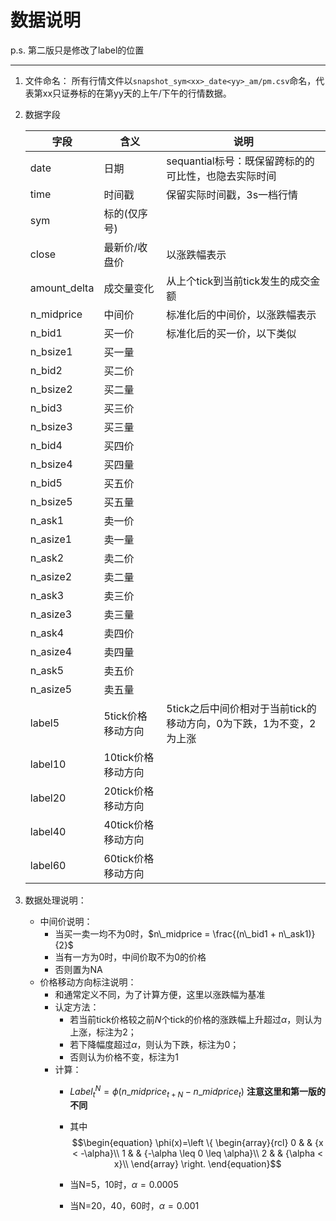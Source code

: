 # 数据说明

p.s.  第二版只是修改了label的位置

-----------

1. 文件命名：
	所有行情文件以`snapshot_sym<xx>_date<yy>_am/pm.csv`命名，代表第xx只证券标的在第yy天的上午/下午的行情数据。
	
2. 数据字段

	| 字段         | 含义               | 说明                                                         |
	| ------------ | ------------------ | ------------------------------------------------------------ |
	| date         | 日期               | sequantial标号：既保留跨标的的可比性，也隐去实际时间         |
	| time         | 时间戳             | 保留实际时间戳，3s一档行情                                   |
	| sym          | 标的(仅序号)       |                                                              |
	| close        | 最新价/收盘价      | 以涨跌幅表示                                                 |
	| amount_delta | 成交量变化         | 从上个tick到当前tick发生的成交金额                           |
	| n_midprice   | 中间价             | 标准化后的中间价，以涨跌幅表示                               |
	| n_bid1       | 买一价             | 标准化后的买一价，以下类似                                   |
	| n_bsize1     | 买一量             |                                                              |
	| n_bid2       | 买二价             |                                                              |
	| n_bsize2     | 买二量             |                                                              |
	| n_bid3       | 买三价             |                                                              |
	| n_bsize3     | 买三量             |                                                              |
	| n_bid4       | 买四价             |                                                              |
	| n_bsize4     | 买四量             |                                                              |
	| n_bid5       | 买五价             |                                                              |
	| n_bsize5     | 买五量             |                                                              |
	| n_ask1       | 卖一价             |                                                              |
	| n_asize1     | 卖一量             |                                                              |
	| n_ask2       | 卖二价             |                                                              |
	| n_asize2     | 卖二量             |                                                              |
	| n_ask3       | 卖三价             |                                                              |
	| n_asize3     | 卖三量             |                                                              |
	| n_ask4       | 卖四价             |                                                              |
	| n_asize4     | 卖四量             |                                                              |
	| n_ask5       | 卖五价             |                                                              |
	| n_asize5     | 卖五量             |                                                              |
	| label5       | 5tick价格移动方向  | 5tick之后中间价相对于当前tick的移动方向，0为下跌，1为不变，2为上涨 |
	| label10      | 10tick价格移动方向 |                                                              |
	| label20      | 20tick价格移动方向 |                                                              |
	| label40      | 40tick价格移动方向 |                                                              |
	| label60      | 60tick价格移动方向 |                                                              |
	
3. 数据处理说明：
	- 中间价说明：
		- 当买一卖一均不为0时，$n\_midprice = \frac{(n\_bid1 + n\_ask1)}{2}$
		- 当有一方为0时，中间价取不为0的价格
		- 否则置为NA
	- 价格移动方向标注说明：
		- 和通常定义不同，为了计算方便，这里以涨跌幅为基准
		- 认定方法：
			- 若当前tick价格较之前$N$个tick的价格的涨跌幅上升超过$\alpha$，则认为上涨，标注为2；
			- 若下降幅度超过$\alpha$，则认为下跌，标注为0；
			- 否则认为价格不变，标注为1
		- 计算：
			- $Label_t^N = \phi (n\_midprice_{t+N}-n\_midprice_{t})$ 
				**注意这里和第一版的不同**
			- 其中
				$$\begin{equation} 
				\phi(x)=\left \{ 
				\begin{array}{rcl}
				0 & & {x < -\alpha}\\
				1 & & {-\alpha \leq 0 \leq \alpha}\\
				2 & & {\alpha < x}\\
				\end{array}
				\right. 
				\end{equation}$$
		
			-   当N=5，10时，$\alpha = 0.0005$
			-   当N=20，40，60时，$\alpha = 0.001$
